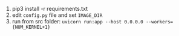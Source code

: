 1. pip3 install -r requirements.txt
2. edit `config.py` file and set `IMAGE_DIR`
3. run from src folder: `uvicorn run:app --host 0.0.0.0 --workers={NUM_KERNEL+1}`
